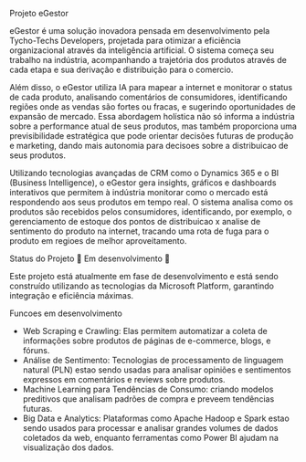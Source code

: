 Projeto eGestor

eGestor é uma solução inovadora pensada em desenvolvimento pela Tycho-Techs Developers, projetada para otimizar a eficiência organizacional através da inteligência artificial. O sistema começa seu trabalho na indústria, acompanhando a trajetória dos produtos através de cada etapa e sua derivação e distribuição para o comercio.

Além disso, o eGestor utiliza IA para mapear a internet e monitorar o status de cada produto, analisando comentários de consumidores, identificando regiões onde as vendas são fortes ou fracas, e sugerindo oportunidades de expansão de mercado. Essa abordagem holística não só informa a indústria sobre a performance atual de seus produtos, mas também proporciona uma previsibilidade estratégica que pode orientar decisões futuras de produção e marketing, dando mais autonomia para decisoes sobre a distribuicao de seus produtos.

Utilizando tecnologias avançadas de CRM como o Dynamics 365 e o BI (Business Intelligence), o eGestor gera insights, gráficos e dashboards interativos que permitem à indústria monitorar como o mercado está respondendo aos seus produtos em tempo real. O sistema analisa como os produtos são recebidos pelos consumidores, identificando, por exemplo, o gerenciamento de estoque dos pontos de distribuicao x analise de sentimento do produto na internet, tracando uma rota de fuga para o produto em regioes de melhor aproveitamento.


Status do Projeto
🚧 Em desenvolvimento 🚧

Este projeto está atualmente em fase de desenvolvimento e está sendo construído utilizando as tecnologias da Microsoft Platform, garantindo integração e eficiência máximas.

Funcoes em desenvolvimento
 - Web Scraping e Crawling:  Elas permitem automatizar a coleta de informações sobre produtos de páginas de e-commerce, blogs, e fóruns.
 - Análise de Sentimento: Tecnologias de processamento de linguagem natural (PLN) estao sendo usadas para analisar opiniões e sentimentos expressos em comentários e reviews sobre produtos.
 - Machine Learning para Tendências de Consumo:  criando modelos preditivos que analisam padrões de compra e preveem tendências futuras.
 - Big Data e Analytics: Plataformas como Apache Hadoop e Spark estao sendo usados para processar e analisar grandes volumes de dados coletados da web, enquanto ferramentas como Power BI ajudam na visualização dos dados.
